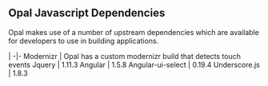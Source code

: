 ## Opal Javascript Dependencies

Opal makes use of a number of upstream dependencies which are available for
developers to use in building applications.

|
-|-
Modernizr | Opal has a custom modernizr build that detects touch events
Jquery | 1.11.3
Angular | 1.5.8
Angular-ui-select | 0.19.4
Underscore.js | 1.8.3
